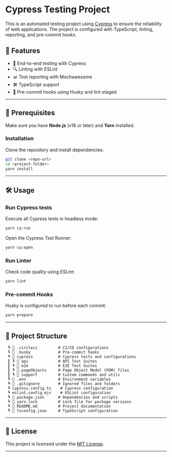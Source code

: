 # Cypress Testing Project

This is an automated testing project using [Cypress](https://www.cypress.io/) to ensure the reliability of web applications. The project is configured with TypeScript, linting, reporting, and pre-commit hooks.

## 🚀 Features
- 🧦 End-to-end testing with Cypress
- 🔍 Linting with ESLint
- 📊 Test reporting with Mochawesome
- 🛠️ TypeScript support
- 🎯 Pre-commit hooks using Husky and lint-staged

---

## 📌 Prerequisites
Make sure you have **Node.js** (v18 or later) and **Yarn** installed.

### **Installation**
Clone the repository and install dependencies:

```sh
git clone <repo-url>
cd <project-folder>
yarn install
```

---

## 🛠️ Usage

### **Run Cypress tests**
Execute all Cypress tests in headless mode:
```sh
yarn cy:run
```
Open the Cypress Test Runner:
```sh
yarn cy:open
```

### **Run Linter**
Check code quality using ESLint:
```sh
yarn lint
```

### **Pre-commit Hooks**
Husky is configured to run before each commit:
```sh
yarn prepare
```

---

## 📂 Project Structure
```
 ┗ 📂 .circleci         # CI/CD configurations
 ┗ 📂 .husky            # Pre-commit hooks
 ┗ 📂 cypress           # Cypress tests and configurations
 ┃ ┗ 📂 api             # API Test Suites
 ┃ ┗ 📂 e2e             # E2E Test Suites
 ┃ ┗ 📂 pageObjects     # Page Object Model (POM) files
 ┃ ┗ 📂 support         # Custom commands and utils
 ┗ 📝 .env              # Environment variables
 ┗ 📝 .gitignore        # Ignored files and folders
 ┗ cypress.config.ts    # Cypress configuration
 ┗ eslint.config.mjs    # ESLint configuration
 ┗ 📝 package.json      # Dependencies and scripts
 ┗ 📝 yarn.lock         # Lock file for package versions
 ┗ 📝 README.md         # Project documentation
 ┗ 📝 tsconfig.json     # TypeScript configuration
```

---

## 📄 License
This project is licensed under the [MIT License](LICENSE).

---
